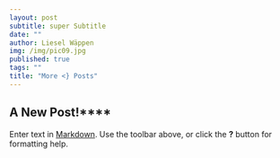 ```yaml
---
layout: post
subtitle: super Subtitle
date: ""
author: Liesel Wäppen
img: /img/pic09.jpg
published: true
tags: ""
title: "More <} Posts"
---
```


## A New Post!****


Enter text in [Markdown](http://daringfireball.net/projects/markdown/). Use the toolbar above, or click the **?** button for formatting help.
